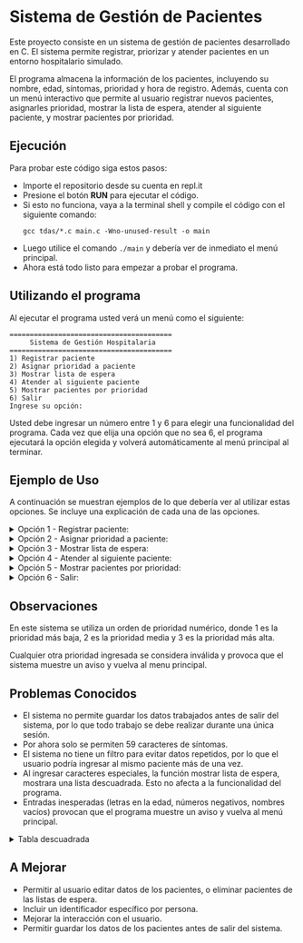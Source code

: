 # Sistema de Gestión de Pacientes

Este proyecto consiste en un sistema de gestión de pacientes desarrollado en C. El sistema permite registrar, priorizar y atender pacientes en un entorno hospitalario simulado.

El programa almacena la información de los pacientes, incluyendo su nombre, edad, síntomas, prioridad y hora de registro. Además, cuenta con un menú interactivo que permite al usuario registrar nuevos pacientes, asignarles prioridad, mostrar la lista de espera, atender al siguiente paciente, y mostrar pacientes por prioridad.

## Ejecución

Para probar este código siga estos pasos:
* Importe el repositorio desde su cuenta en repl.it
* Presione el botón **RUN** para ejecutar el código.
* Si esto no funciona, vaya a la terminal shell y compile el código con el siguiente comando:
  ```
  gcc tdas/*.c main.c -Wno-unused-result -o main
  ```
* Luego utilice el comando `./main` y debería ver de inmediato el menú principal.
* Ahora está todo listo para empezar a probar el programa.

## Utilizando el programa

Al ejecutar el programa usted verá un menú como el siguiente:
```
========================================
     Sistema de Gestión Hospitalaria
========================================
1) Registrar paciente
2) Asignar prioridad a paciente
3) Mostrar lista de espera
4) Atender al siguiente paciente
5) Mostrar pacientes por prioridad
6) Salir
Ingrese su opción: 
```
Usted debe ingresar un número entre 1 y 6 para elegir una funcionalidad del programa. Cada vez que elija una opción que no sea 6, el programa ejecutará la opción elegida y volverá automáticamente al menú principal al terminar.

## Ejemplo de Uso

A continuación se muestran ejemplos de lo que debería ver al utilizar estas opciones. Se incluye una explicación de cada una de las opciones.
<details>
<summary>Opción 1 - Registrar paciente:</summary>
Esta opción comienza el registro de un paciente. Se le solicitará el nombre del paciente, junto con su edad y sus síntomas. Todo paciente tiene una prioridad inicial baja.

```
Ingrese su opción: 1
Registrar nuevo paciente
Ingrese el nombre del paciente: juan geraldo
Ingrese la edad del paciente: 24
Ingrese los síntomas del paciente: fiebre
Paciente registrado con éxito.
```
</details>

<details>
<summary> Opción 2 - Asignar prioridad a paciente:</summary>
Esta opción permite cambiar la prioridad de un paciente ya registrado. Se solicita el nombre del paciente y su nueva prioridad. Se mostrarán los nuevos datos del paciente.

  ```
Ingrese su opción: 2
Ingrese nombre del paciente: juan geraldo
Ingrese nueva prioridad: 2

Prioridad actualizada con éxito. Mostrando datos actualizados...

Nombre:    JUAN GERALDO
Edad:      24
Síntomas:  fiebre
Hora:      22:02:50
Prioridad: 2
```

</details>

 <details>
<summary>Opción 3 - Mostrar lista de espera:</summary>
Esta opción permite visualizar la lista de espera por completo. Se mostrarán en la pantalla los datos de todos los pacientes en espera, ordenados por prioridad y por orden de llegada dentro de cada prioridad.

   ```
Ingrese su opción: 3
|                             Nombre|Edad|    Prioridad|    Hora|
|                       JUAN GERALDO|  24|            2|02:54:58|
|                      MARCELA ULLOA|  43|            1|02:55:25|
```
 </details>

<details>
<summary>Opción 4 - Atender al siguiente paciente:</summary>
  
Esta opción mostrara los datos del siguiente paciente que debe ser atendido, respetando el orden de prioridad y de hora de llegada. Esto eliminará los registros del paciente, asumiendo que ha sido atendido.

```
Ingrese su opción: 4
Atendiendo a:         JUAN GERALDO
Edad del paciente:              24
Síntomas:                   fiebre
Prioridad:                       2
Hora de llegada:          02:54:58
```
</details>

<details>
<summary>Opción 5 - Mostrar pacientes por prioridad:</summary>
Esta opción solicitará una prioridad al usuario y mostrará la lista de espera correspondiente a esa prioridad.

  ```
Ingrese su opción: 5
Ingrese prioridad (1 - 3): 1
Mostrando lista de prioridad baja...
|                             Nombre|Edad|    Prioridad|    Hora|
|                      MARCELA ULLOA|  43|            1|02:55:25|
```

</details>

<details>
<summary>
  Opción 6 - Salir:
</summary>
  
Finaliza la ejecución actual del programa.

```
Ingrese su opción: 6
Saliendo del sistema de gestión hospitalaria...
Presione una tecla para continuar...
```
</details>

## Observaciones
En este sistema se utiliza un orden de prioridad numérico, donde 1 es la prioridad más baja, 2 es la prioridad media y 3 es la prioridad más alta.

Cualquier otra prioridad ingresada se considera inválida y provoca que el sistema muestre un aviso y vuelva al menu principal.


## Problemas Conocidos

* El sistema no permite guardar los datos trabajados antes de salir del sistema, por lo que todo trabajo se debe realizar durante una única sesión.
* Por ahora solo se permiten 59 caracteres de síntomas.
* El sistema no tiene un filtro para evitar datos repetidos, por lo que el usuario podría ingresar al mismo paciente más de una vez.
* Al ingresar caracteres especiales, la función mostrar lista de espera, mostrara una lista descuadrada. Esto no afecta a la funcionalidad del programa.
* Entradas inesperadas (letras en la edad, números negativos, nombres vacíos) provocan que el programa muestre un aviso y vuelva al menú principal.

<details>
<summary>Tabla descuadrada</summary>
  
```
|                             Nombre|Edad|    Prioridad|    Hora|
|                       JUAN GERALDO|  24|            3|04:44:09|
|                       PABLO YAñEZ|  18|            1|04:43:56|
|                   PATRICIO ESPAñA|  45|            1|04:45:29|
|                      MARCELA ULLOA|  45|            1|04:45:48|
```

</details>

## A Mejorar
* Permitir al usuario editar datos de los pacientes, o eliminar pacientes de las listas de espera.
* Incluir un identificador específico por persona.
* Mejorar la interacción con el usuario.
* Permitir guardar los datos de los pacientes antes de salir del sistema.
  
